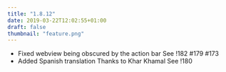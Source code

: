 ```yaml
---
title: "1.8.12"
date: 2019-03-22T12:02:55+01:00
draft: false
thumbnail: "feature.png"
---
```


*   Fixed webview being obscured by the action bar
    See !182 #179 #173
*   Added Spanish translation
    Thanks to Khar Khamal
    See !180

